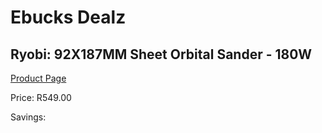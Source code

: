 
# Ebucks Dealz
## Ryobi: 92X187MM Sheet Orbital Sander - 180W
[Product Page](https://www.ebucks.com/web/shop/productSelected.do?prodId=335336906&catId=717342768)

Price: R549.00

Savings: 


	